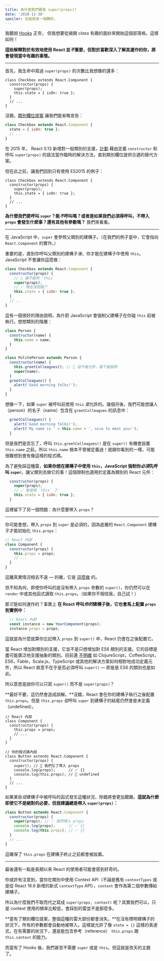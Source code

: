 ```yaml
---
title: 為什麼我們要寫 super(props)?
date: '2018-11-30'
spoiler: 在結尾有一個轉折。
---
```



我聽說 [Hooks](https://reactjs.org/docs/hooks-intro.html) 正夯， 但我想要從揭開 *class* 有趣的面紗來開始這個部落格。這樣如何！

**這些解釋對於有效地使用 React 並*不*重要，但對於喜歡深入了解其運作的你，將會發現當中有趣的事情。**

---

首先，我生命中寫過 `super(props)` 的次數比我想像的還多：

```jsx{3}
class Checkbox extends React.Component {
  constructor(props) {
    super(props);
    this.state = { isOn: true };
  }
  // ...
}
```

沒錯，[類別欄位提案](https://github.com/tc39/proposal-class-fields) 讓我們能省略宣告：

```jsx
class Checkbox extends React.Component {
  state = { isOn: true };
  // ...
}
```

在 2015 年， React 0.13 新增對一般類別的支援，[計劃](https://reactjs.org/blog/2015/01/27/react-v0.13.0-beta-1.html#es7-property-initializers) 藉由定義 `constructor` 和呼叫 `super(props)` 的語法當作臨時的解決方法，直到類別欄位提供合適的替代方案。

但在此之前，讓我們回到只有使用 ES2015 的例子：

```jsx{3}
class Checkbox extends React.Component {
  constructor(props) {
    super(props);
    this.state = { isOn: true };
  }
  // ...
}
```

**為什麼我們要呼叫 `super`？能*不*呼叫嗎？或者是如果我們必須得呼叫，不帶入 `props` 會發生什麽事？還有其他有參數嗎？** 我們來看看。

---

在 JavaScript 中，`super` 會參照父類別的建構子。（在我們的例子當中，它會指向 `React.Component` 的實作。）

重要的是，直到你呼叫父類別的建構子*後*，你才能在建構子中使用 `this`。JavaScript 不會讓你這麼做：

```jsx
class Checkbox extends React.Component {
  constructor(props) {
    // 🔴 還不能用 `this`
    super(props);
    // ✅ 現在沒問題了
    this.state = { isOn: true };
  }
  // ...
}
```

這有一個很好的理由說明，為什麽 JavaScript 會強制父建構子在你碰 `this` 前被執行。想想類別的階層：

```jsx
class Person {
  constructor(name) {
    this.name = name;
  }
}

class PolitePerson extends Person {
  constructor(name) {
    this.greetColleagues(); // 🔴 這不被允許，看下面說明
    super(name);
  }
  greetColleagues() {
    alert('Good morning folks!');
  }
}
```

想像一下，如果 `super` 被呼叫前使用 `this` *是*允許的。幾個月後，我們可能想讓人（person）的名子（name）包含在 `greetColleagues` 的訊息中：

```jsx
  greetColleagues() {
    alert('Good morning folks!');
    alert('My name is ' + this.name + ', nice to meet you!');
  }
```

但是我們是否忘了，呼叫 `this.greetColleagues()` 是在 `super()` 有機會設置 `this.name` 之前。所以 `this.name` 根本不曾被定義過！就跟你看到的一樣，可能很難想到會有像這樣的程式碼。

為了避免踩這種雷，**如果你想在建構子中使用 `this`，JavaScript 強制你*必須*先呼叫 `super`**。讓父類別去做它的事！這個限制也適用於定義為類別的 React 元件：

```jsx
  constructor(props) {
    super(props);
    // ✅ 能使用 `this` 了
    this.state = { isOn: true };
  }
```

這裡留下了另一個問題：為什麼要帶入 `props`？

---

你可能會想，帶入 `props` 到 `super` 是必須的，因為底層的 `React.Component` 建構子才能初始化 `this.props`：


```jsx
// React 內部
class Component {
  constructor(props) {
    this.props = props;
    // ...
  }
}
```

這離真實情況相去不遠 — 的確，它是 [這麼做](https://github.com/facebook/react/blob/1d25aa5787d4e19704c049c3cfa985d3b5190e0d/packages/react/src/ReactBaseClasses.js#L22) 的。

但不知為何，即使你呼叫的是沒有帶入 `props` 參數的 `super()`，你仍然可以在 `render` 中或其他函式讀取 `this.props`。（如果你不相信我，自己試！）

那*它*是如何運作的？事實上 **在 React 呼叫*你的*建構子後，它也會馬上配置 `props` 到實例中：**

```jsx
  // React 內部
  const instance = new YourComponent(props);
  instance.props = props;
```

這就是為什麼就算你忘記帶入 `props` 到 `super()` 中，React 仍會在之後配置它。

當 React 增加對類別的支援，它並不是只想增加對 ES6 類別的支援。它的目標是盡可能廣泛地支援抽象的類別。目前還 [不明確](https://reactjs.org/blog/2015/01/27/react-v0.13.0-beta-1.html#other-languages) 如 ClojureScript，CoffeeScript，ES6，Fable，Scala.js，TypeScript 或其他的解決方案如何相對地成功定義元件，所以 React 故意不在乎是否必須呼叫 `super()` — 即是是 ES6 的類別也是如此。

所以意思是說你可以只寫 `super()` 而不是 `super(props)`？

**最好不要，這仍然會造成誤解。**沒錯，React 會在你的建構子執行之後配置 `this.props`。但是 `this.props` *從*呼叫 `super` 到建構子的結尾仍然會是未定義（undefined）。


```jsx{14}
// React 內部
class Component {
  constructor(props) {
    this.props = props;
    // ...
  }
}

// 你的程式碼內部
class Button extends React.Component {
  constructor(props) {
    super(); // 😬 我們忘了帶入 props
    console.log(props);      // ✅ {}
    console.log(this.props); // 😬 undefined
  }
  // ...
}
```

如果某些*從*建構子中被呼叫的函式發生這種狀況，除錯將會更加艱難。**這就為什麽即使它不是絕對的必要，但我建議總是帶入 `super(props)`：**

```jsx
class Button extends React.Component {
  constructor(props) {
    super(props); // ✅ 我們帶入 props
    console.log(props);      // ✅ {}
    console.log(this.props); // ✅ {}
  }
  // ...
}
```

這確保了 `this.props` 在建構子終止之前都會被設置。

-----

最後還有一點是長期以來 React 的使用者可能會感到好奇的。

你或許有注意到，當你在類別中使用 Context API（不論是舊有 `contextTypes` 或是從 React 16.6 新增的新式 `contextType` API），`context` 會作為第二個參數傳給建構子。

所以為什麼我們不取而代之寫成 `super(props, context)` 呢？其實我們可以，只是 context 使用的頻率比較低，會踩到的雷並不是那麼多。

**當有了類別欄位提案，整個這種的雷大部份都會消失。**在沒有標明建構子的狀況下，所有的參數都會自動地被帶入。這樣就允許了像 `state = {}` 這樣的表達式，在有需要的狀況下，還是能包含參考（reference） `this.props` 跟 `this.context` 的能力。

而當有了 Hooks 後，我們甚至不需要 `super` 或是 `this`。但這就是改天的主題了。

